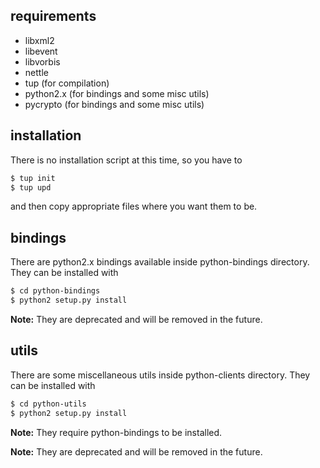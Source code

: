 ## requirements

* libxml2
* libevent
* libvorbis
* nettle
* tup (for compilation)
* python2.x (for bindings and some misc utils)
* pycrypto (for bindings and some misc utils)

## installation

There is no installation script at this time, so you have to
```sh
$ tup init
$ tup upd
```
and then copy appropriate files where you want them to be.

## bindings

There are python2.x bindings available inside python-bindings directory. They can be installed with
```sh
$ cd python-bindings
$ python2 setup.py install
```
**Note:** They are deprecated and will be removed in the future.

## utils

There are some miscellaneous utils inside python-clients directory. They can be installed with
```sh
$ cd python-utils
$ python2 setup.py install
```
**Note:** They require python-bindings to be installed.

**Note:** They are deprecated and will be removed in the future.

